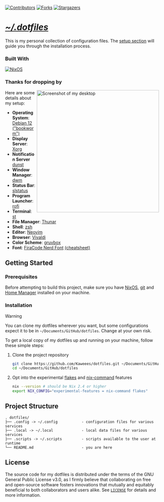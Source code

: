 <!-- PROJECT SHIELDS -->
<!--
*** I'm using markdown "reference style" links for readability.
*** Reference links are enclosed in brackets [ ] instead of parentheses ( ).
*** See the bottom of this document for the declaration of the reference variables
*** for contributors-url, forks-url, etc. This is an optional, concise syntax you may use.
*** https://www.markdownguide.org/basic-syntax/#reference-style-links
-->
<div align="left">

[![Contributors][contributors-shield]][contributors-url]
[![Forks][forks-shield]][forks-url]
[![Stargazers][stars-shield]][stars-url]

</div>

<div align="left">
  <h1><em><a href="https://miguelvf.dev/blog/dotfiles/compendium">~/.dotfiles</a></em></h1>
</div>

<!-- ABOUT THE PROJECT -->

This is my personal collection of configuration files. The [setup section](#installation) will guide you through the installation process.

### Built With

[![NixOS][NixOS-shield]][NixOS-url]

### Thanks for dropping by

<img src="assets/img/screenshot.png" alt="Screenshot of my desktop" align="right" width="400px">

Here are some details about my setup:

+ **Operating System**: [Debian 12 ("bookworm")](https://www.debian.org/releases/bookworm/)
+ **Display Server**: [Xorg](https://www.x.org/wiki/)
+ **Notification Server** [dunst](https://github.com/dunst-project/dunst)
+ **Window Manager**: [dwm](https://tools.suckless.org/dwm/)
+ **Status Bar**: [slstatus](https://tools.suckless.org/slstatus/)
+ **Program Launcher**: [rofi](https://davatorium.github.io/rofi/)
+ **Terminal**: [st](https://st.suckless.org/)
+ **File Manager**: [Thunar](https://git.xfce.org/xfce/thunar/)
+ **Shell**: [zsh](https://www.zsh.org/)
+ **Editor**: [Neovim](https://neovim.io/)
+ **Browser**: [Vivaldi](https://vivaldi.com)
+ **Color Scheme**: [gruvbox](https://github.com/morhetz/gruvbox)
+ **Font**: [FiraCode Nerd Font](https://github.com/kranack/FiraCode) [(cheatsheet)](https://www.nerdfonts.com/cheat-sheet)

<!-- GETTING STARTED -->
## Getting Started

### Prerequisites

Before attempting to build this project, make sure you have [NixOS](https://nixos.org/download.html), [git](https://mccd.space/posts/git-to-deploy/) and [Home Manager](https://nix.dev/home-manager) installed on your machine.

### Installation

> [!WARNING]  
> You can clone my dotfiles wherever you want, but some configurations expect it to be in `~/Documents/GitHub/dotfiles`. Change at your own risk.

To get a local copy of my dotfiles up and running on your machine, follow these simple steps:

1. Clone the project repository

   ```sh
   git clone https://github.com/Kaweees/dotfiles.git ~/Documents/GitHub/dotfiles
   cd ~/Documents/GitHub/dotfiles
   ```

2. Opt into the experimental [flakes](https://nixos.wiki/wiki/flakes) and [nix-command](https://nixos.wiki/wiki/Nix_command) features

   ```sh
   nix --version # should be Nix 2.4 or higher
   export NIX_CONFIG="experimental-features = nix-command flakes"
   ```

<!-- PROJECT FILE STRUCTURE -->
## Project Structure

```
. dotfiles/
├── .config -> ~/.config           - configuration files for various services
├── .local -> ~/.local             - local data files for various services
├── .scripts -> ~/.scripts         - scripts available to the user at runtime
└── README.md                      - you are here
```

## License

The source code for my dotfiles is distributed under the terms of the GNU General Public License v3.0, as I firmly believe that collaborating on free and open-source software fosters innovations that mutually and equitably beneficial to both collaborators and users alike. See [`LICENSE`](./LICENSE) for details and more information.

<!-- MARKDOWN LINKS & IMAGES -->
<!-- https://www.markdownguide.org/basic-syntax/#reference-style-links -->

[contributors-shield]: https://img.shields.io/github/contributors/Kaweees/dotfiles.svg?style=for-the-badge
[contributors-url]: https://github.com/Kaweees/dotfiles/graphs/contributors
[forks-shield]: https://img.shields.io/github/forks/Kaweees/dotfiles.svg?style=for-the-badge
[forks-url]: https://github.com/Kaweees/dotfiles/network/members
[stars-shield]: https://img.shields.io/github/stars/Kaweees/dotfiles.svg?style=for-the-badge
[stars-url]: https://github.com/Kaweees/dotfiles/stargazers

<!-- MARKDOWN SHIELD BAGDES & LINKS -->
<!-- https://github.com/Ileriayo/markdown-badges -->
[NixOS-shield]: https://img.shields.io/badge/NIXOS-%23008080.svg?style=for-the-badge&logo=NixOS&logoColor=5277C3&labelColor=222222&color=5277C3
[NixOS-url]: https://nixos.org/
